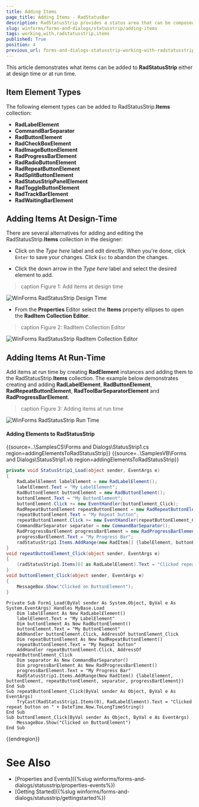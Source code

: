 ```yaml
---
title: Adding Items
page_title: Adding Items - RadStatusBar
description: RadStatusStrip provides a status area that can be composed of any number of RadElement types - buttons, repeat buttons, image buttons, labels, panels, progress bars and separators.
slug: winforms/forms-and-dialogs/statusstrip/adding-items
tags: working,with,radstatusstrip,items
published: True
position: 4
previous_url: forms-and-dialogs-statusstrip-working-with-radstatusstrip-items, winforms/forms-and-dialogs/statusstrip/working-with-radstatusstrip-items
---
```


This article demonstrates what items can be added to __RadStatusStrip__ either at design time or at run time. 
 
## Item Element Types

The following element types can be added to RadStatusStrip.__Items__ collection:

* __RadLabelElement__
* __CommandBarSeparator__
* __RadButtonElement__
* __RadCheckBoxElement__
* __RadImageButtonElement__
* __RadProgressBarElement__
* __RadRadioButtonElement__
* __RadRepeatButtonElement__
* __RadSplitButtonElement__
* __RadStatusStripPanelElement__
* __RadToggleButtonElement__
* __RadTrackBarElement__
* __RadWaitingBarElement__

## Adding Items At Design-Time

There are several alternatives for adding and editing the RadStatusStrip.__Items__ collection in the designer:

* Click on the *Type here* label and edit directly. When you're done, click `Enter` to save your changes. Click `Esc` to abandon the changes.

* Click the  down arrow in the *Type here* label and select the desired element to add.

>caption Figure 1: Add items at design time

![WinForms RadStatusStrip Design Time](images/forms-and-dialogs-statusstrip-working-with-radstatusstrip-items001.png)

* From the __Properties__ Editor select the __Items__ property ellipses to open the __RadItem Collection Editor__.

>caption Figure 2: RadItem Collection Editor

![WinForms RadStatusStrip RadItem Collection Editor](images/forms-and-dialogs-statusstrip-working-with-radstatusstrip-items003.png)

## Adding Items At Run-Time

Add items at run time by creating __RadElement__ instances and adding them to the RadStatusStrip.__Items__ collection. The example below demonstrates creating and adding __RadLabelElement__, __RadButtonElement__, __RadRepeatButtonElement__, __RadToolBarSeparatorElement__ and __RadProgressBarElement__.

>caption Figure 3: Adding items at run time

![WinForms RadStatusStrip Run Time](images/forms-and-dialogs-statusstrip-working-with-radstatusstrip-items002.png)

#### Adding Elements to RadStatusStrip 

{{source=..\SamplesCS\Forms and Dialogs\StatusStrip1.cs region=addingElementsToRadStatusStrip}} 
{{source=..\SamplesVB\Forms and Dialogs\StatusStrip1.vb region=addingElementsToRadStatusStrip}} 

````C#
private void StatusStrip1_Load(object sender, EventArgs e)
{
    RadLabelElement labelElement = new RadLabelElement();
    labelElement.Text = "My LabelElement";
    RadButtonElement buttonElement = new RadButtonElement();
    buttonElement.Text = "My ButtonElement";
    buttonElement.Click += new EventHandler(buttonElement_Click);
    RadRepeatButtonElement repeatButtonElement = new RadRepeatButtonElement();
    repeatButtonElement.Text = "My Repeat button";
    repeatButtonElement.Click += new EventHandler(repeatButtonElement_Click);
    CommandBarSeparator separator = new CommandBarSeparator();
    RadProgressBarElement progressBarElement = new RadProgressBarElement();
    progressBarElement.Text = "My Progress Bar";
    radStatusStrip1.Items.AddRange(new RadItem[] {labelElement, buttonElement, repeatButtonElement, separator, progressBarElement}); 
}
void repeatButtonElement_Click(object sender, EventArgs e)
{
    (radStatusStrip1.Items[0] as RadLabelElement).Text = "Clicked repeat button on " + DateTime.Now.ToLongTimeString();
}
void buttonElement_Click(object sender, EventArgs e)
{
    MessageBox.Show("Clicked on ButtonElement");
}

````
````VB.NET
Private Sub Form1_Load(ByVal sender As System.Object, ByVal e As System.EventArgs) Handles MyBase.Load
    Dim labelElement As New RadLabelElement()
    labelElement.Text = "My LabelElement"
    Dim buttonElement As New RadButtonElement()
    buttonElement.Text = "My ButtonElement"
    AddHandler buttonElement.Click, AddressOf buttonElement_Click
    Dim repeatButtonElement As New RadRepeatButtonElement()
    repeatButtonElement.Text = "My Repeat button"
    AddHandler repeatButtonElement.Click, AddressOf repeatButtonElement_Click
    Dim separator As New CommandBarSeparator()
    Dim progressBarElement As New RadProgressBarElement()
    progressBarElement.Text = "My Progress Bar"
    RadStatusStrip1.Items.AddRange(New RadItem() {labelElement, buttonElement, repeatButtonElement, separator, progressBarElement})
End Sub
Sub repeatButtonElement_Click(ByVal sender As Object, ByVal e As EventArgs)
    TryCast(RadStatusStrip1.Items(0), RadLabelElement).Text = "Clicked repeat button on " + DateTime.Now.ToLongTimeString()
End Sub
Sub buttonElement_Click(ByVal sender As Object, ByVal e As EventArgs)
    MessageBox.Show("Clicked on ButtonElement")
End Sub

````

{{endregion}} 

# See Also

* [Properties and Events]({%slug winforms/forms-and-dialogs/statusstrip/properties-events%})	
* [Getting Started]({%slug winforms/forms-and-dialogs/statusstrip/gettingstarted%})	


